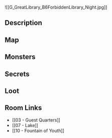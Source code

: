 ![[G_GreatLibrary_B6ForbiddenLibrary_Night.jpg]]
## Description

## Map

## Monsters

## Secrets

## Loot

## Room Links

*  [[03 - Guest Quarters]]
*  [[07 - Lake]]
*  [[10 - Fountain of Youth]]